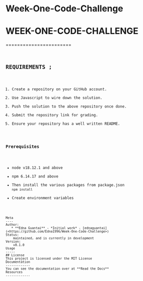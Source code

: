 # Week-One-Code-Challenge
# WEEK-ONE-CODE-CHALLENGE
=======================
**<Code challenge>** <project description>
## REQUIREMENTS ; 
1. Create a repository on your GitHub account.
2. Use Javascript to wire down the solution.
3. Push the solution to the above repository once done.
4. Submit the repository link for grading.
5. Ensure your repository has a well written README.
### Prerequisites
* node v18.12.1 and above
* npm 6.14.17 and above
* Then install the various packages from package.json `npm install`
* Create environment variables
```
Meta
----
Author:
   * **Edna Guantai** - *Initial work* - [ednaguantai](<https://github.com/Edna1996/Week-One-Code-Challenge>)
Status:
    maintained, and is currently in development
Version:
    v0.1.0
Usage
-----
## License
This project is licensed under the MIT License
Documentation
-------------
You can see the documentation over at **Read the Docs**
Resources
-------------